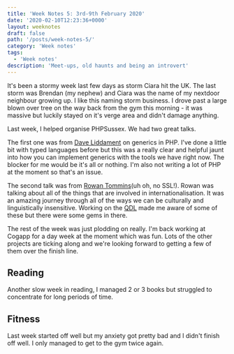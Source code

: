 ```yaml
---
title: 'Week Notes 5: 3rd-9th February 2020'
date: '2020-02-10T12:23:36+0000'
layout: weeknotes
draft: false
path: '/posts/week-notes-5/'
category: 'Week notes'
tags:
  - 'Week notes'
description: 'Meet-ups, old haunts and being an introvert'
---
```


It's been a stormy week last few days as storm Ciara hit the UK. The last storm was Brendan (my nephew) and Ciara was the name of my nextdoor neighbour growing up. I like this naming storm business. I drove past a large blown over tree on the way back from the gym this morning - it was massive but luckily stayed on it's verge area and didn't damage anything.

Last week, I helped organise PHPSussex. We had two great talks.

The first one was from [Dave Liddament](https://www.daveliddament.co.uk/) on generics in PHP. I've done a little bit with typed languages before but this was a really clear and helpful jaunt into how you can implement generics with the tools we have right now. The blocker for me would be it's all or nothing. I'm also not writing a lot of PHP at the moment so that's an issue.

The second talk was from [Rowan Tommins](http://rwec.co.uk/)(uh oh, no SSL!). Rowan was talking about all of the things that are involved in internationalisation. It was an amazing journey through all of the ways we can be culturally and linguistically insensitive. Working on the [QDL](https://www.qdl.qa) made me aware of some of these but there were some gems in there.

The rest of the week was just plodding on really. I'm back working at Cogapp for a day week at the moment which was fun. Lots of the other projects are ticking along and we're looking forward to getting a few of them over the finish line.

## Reading

Another slow week in reading, I managed 2 or 3 books but struggled to concentrate for long periods of time.

## Fitness

Last week started off well but my anxiety got pretty bad and I didn't finish off well. I only managed to get to the gym twice again.
